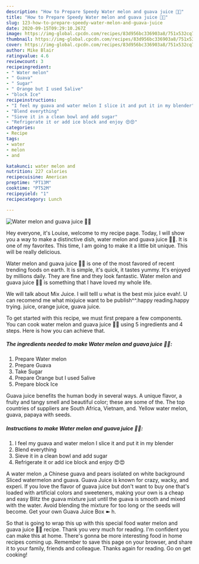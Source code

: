 ```yaml
---
description: "How to Prepare Speedy Water melon and guava juice 🍉🍈"
title: "How to Prepare Speedy Water melon and guava juice 🍉🍈"
slug: 123-how-to-prepare-speedy-water-melon-and-guava-juice
date: 2020-09-15T09:29:10.267Z
image: https://img-global.cpcdn.com/recipes/83d956bc336903a8/751x532cq70/water-melon-and-guava-juice-🍉🍈-recipe-main-photo.jpg
thumbnail: https://img-global.cpcdn.com/recipes/83d956bc336903a8/751x532cq70/water-melon-and-guava-juice-🍉🍈-recipe-main-photo.jpg
cover: https://img-global.cpcdn.com/recipes/83d956bc336903a8/751x532cq70/water-melon-and-guava-juice-🍉🍈-recipe-main-photo.jpg
author: Mike Blair
ratingvalue: 4.6
reviewcount: 3
recipeingredient:
- " Water melon"
- " Guava"
- " Sugar"
- " Orange but I used 5alive"
- "block Ice"
recipeinstructions:
- "I feel my guava and water melon I slice it and put it in my blender"
- "Blend everything"
- "Sieve it in a clean bowl and add sugar"
- "Refrigerate it or add ice block and enjoy 😍😍"
categories:
- Recipe
tags:
- water
- melon
- and

katakunci: water melon and 
nutrition: 227 calories
recipecuisine: American
preptime: "PT13M"
cooktime: "PT52M"
recipeyield: "1"
recipecategory: Lunch

---
```



![Water melon and guava juice 🍉🍈](https://img-global.cpcdn.com/recipes/83d956bc336903a8/751x532cq70/water-melon-and-guava-juice-🍉🍈-recipe-main-photo.jpg)

Hey everyone, it's Louise, welcome to my recipe page. Today, I will show you a way to make a distinctive dish, water melon and guava juice 🍉🍈. It is one of my favorites. This time, I am going to make it a little bit unique. This will be really delicious.

Water melon and guava juice 🍉🍈 is one of the most favored of recent trending foods on earth. It is simple, it's quick, it tastes yummy. It's enjoyed by millions daily. They are fine and they look fantastic. Water melon and guava juice 🍉🍈 is something that I have loved my whole life.

We will talk about Mix Juice. I will telll u what is the best mix juice evah!. U can recomend me what mixjuice want to be publish^^.happy reading.happy trying. juice, orange juice, guava juice.


To get started with this recipe, we must first prepare a few components. You can cook water melon and guava juice 🍉🍈 using 5 ingredients and 4 steps. Here is how you can achieve that.

<!--inarticleads1-->

##### The ingredients needed to make Water melon and guava juice 🍉🍈:

1. Prepare  Water melon
1. Prepare  Guava
1. Take  Sugar
1. Prepare  Orange but I used 5alive
1. Prepare block Ice


Guava juice benefits the human body in several ways. A unique flavor, a fruity and tangy smell and beautiful color; these are some of the. The top countries of suppliers are South Africa, Vietnam, and. Yellow water melon, guava, papaya with seeds. 

<!--inarticleads2-->

##### Instructions to make Water melon and guava juice 🍉🍈:

1. I feel my guava and water melon I slice it and put it in my blender
1. Blend everything
1. Sieve it in a clean bowl and add sugar
1. Refrigerate it or add ice block and enjoy 😍😍


A water melon ,a Chinese guava and pears isolated on white background Sliced watermelon and guava. Guava Juice is known for crazy, wacky, and experi. If you love the flavor of guava juice but don&#39;t want to buy one that&#39;s loaded with artificial colors and sweeteners, making your own is a cheap and easy Blitz the guava mixture just until the guava is smooth and mixed with the water. Avoid blending the mixture for too long or the seeds will become. Get your own Guava Juice Box ➽ h. 

So that is going to wrap this up with this special food water melon and guava juice 🍉🍈 recipe. Thank you very much for reading. I'm confident you can make this at home. There's gonna be more interesting food in home recipes coming up. Remember to save this page on your browser, and share it to your family, friends and colleague. Thanks again for reading. Go on get cooking!
